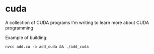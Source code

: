 # cuda

A collection of CUDA programs I'm writing to learn more about CUDA programming

Example of building:

```
nvcc add.cu -o add_cuda && ./add_cuda
```
